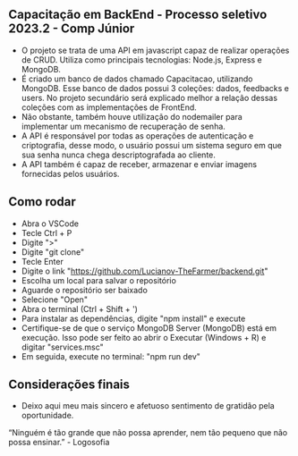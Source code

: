 ## Capacitação em BackEnd - Processo seletivo 2023.2 - Comp Júnior

- O projeto se trata de uma API em javascript capaz de realizar operações de CRUD. Utiliza como principais tecnologias: Node.js, Express e MongoDB.
- É criado um banco de dados chamado Capacitacao, utilizando MongoDB. Esse banco de dados possui 3 coleções: dados, feedbacks e users. No projeto secundário será explicado melhor a relação dessas coleções com as implementações de FrontEnd.
- Não obstante, também houve utilização do nodemailer para implementar um mecanismo de recuperação de senha.
- A API é responsável por todas as operações de autenticação e criptografia, desse modo, o usuário possui um sistema seguro em que sua senha nunca chega descriptografada ao cliente.
- A API também é capaz de receber, armazenar e enviar imagens fornecidas pelos usuários.

## Como rodar

- Abra o VSCode
- Tecle Ctrl + P
- Digite ">"
- Digite "git clone"
- Tecle Enter
- Digite o link "https://github.com/Lucianov-TheFarmer/backend.git"
- Escolha um local para salvar o repositório
- Aguarde o repositório ser baixado
- Selecione "Open"
- Abra o terminal (Ctrl + Shift + ')
- Para instalar as dependências, digite "npm install" e execute
- Certifique-se de que o serviço MongoDB Server (MongoDB) está em execução. Isso pode ser feito ao abrir o Executar (Windows + R) e digitar "services.msc"
- Em seguida, execute no terminal: "npm run dev"

## Considerações finais

- Deixo aqui meu mais sincero e afetuoso sentimento de gratidão pela oportunidade.

“Ninguém é tão grande que não possa aprender, nem tão pequeno que não possa ensinar.” - Logosofia  
